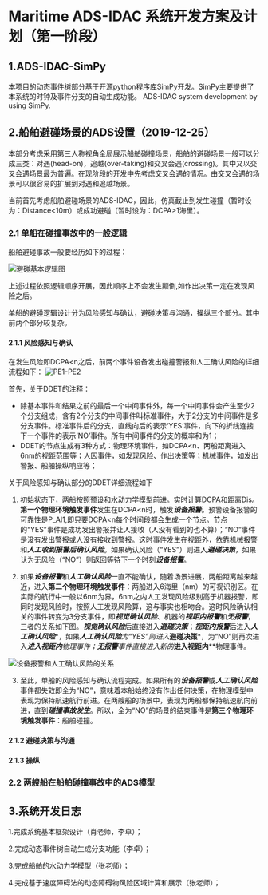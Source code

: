 # Maritime ADS-IDAC 系统开发方案及计划（第一阶段）
## 1.ADS-IDAC-SimPy
本项目的动态事件树部分基于开源python程序库SimPy开发。SimPy主要提供了本系统的时钟及事件分支的自动生成功能。
ADS-IDAC system development by using SimPy.
## 2.船舶避碰场景的ADS设置（2019-12-25）
本部分考虑采用第三人称视角全局展示船舶碰撞场景，船舶的避碰场景一般可以分成三类：对遇(head-on)，追越(over-taking)和交叉会遇(crossing)。其中又以交叉会遇场景最为普遍。在现阶段的开发中先考虑交叉会遇的情况。由交叉会遇的场景可以很容易的扩展到对遇和追越场景。

当前首先考虑船舶避碰场景的ADS-IDAC，因此，仿真截止到发生碰撞（暂时设为：Distance<10m）或成功避碰（暂时设为：DCPA>1海里）。
### 2.1 单船在碰撞事故中的一般逻辑
船舶避碰事故一般要经历如下的过程：

![避碰基本逻辑图](https://github.com/Eternal-Br/ADS-IDAC-SimPy/blob/master/%E5%BC%80%E5%8F%91%E6%96%87%E6%A1%A3/images/%E5%9F%BA%E6%9C%AC%E9%80%BB%E8%BE%91%E5%9B%BE.jpg)

上述过程依照逻辑顺序开展，因此顺序上不会发生颠倒,如作出决策一定在发现风险之后。

单船的避碰逻辑设计分为风险感知与确认，避碰决策与沟通，操纵三个部分。其中前两个部分较复杂。

#### 2.1.1 风险感知与确认
在发生风险即DCPA<n之后，前两个事件设备发出碰撞警报和人工确认风险的详细流程如下：
![PE1-PE2](https://github.com/Eternal-Br/ADS-IDAC-SimPy/blob/master/%E5%BC%80%E5%8F%91%E6%96%87%E6%A1%A3/images/PE1-PE2%202.jpg)

首先，关于DDET的注释：
* 除基本事件和结果之前的最后一个中间事件外，每一个中间事件会产生至少2个分支组成，含有2个分支的中间事件叫标准事件，大于2分支的中间事件是多分支事件。标准事件后的分支，直线向后的表示‘YES’事件，向下的折线连接下一个事件的表示‘NO’事件。所有中间事件的分支的概率和为1；
* DDET的节点生成有3种方式：物理环境事件，如DCPA<n、两船距离进入6nm的视距范围等；人因事件，如发现风险、作出决策等；机械事件，如发出警报、船舶操纵响应等；

关于风险感知与确认部分的DDET详细流程如下
1. 初始状态下，两船按照预设和水动力学模型前进。实时计算DCPA和距离Dis。**第一个物理环境触发事件**发生在DCPA<n时，触发***设备报警***。预警设备报警的可靠性是P_Al1,即只要DCPA<n每个时间段都会生成一个节点。节点的“YES”事件是成功发出警报并让人接收（人没有看到的也不算）；“NO”事件是没有发出警报或人没有接收到警报。这时事件发生在视距外，依靠机械报警和***人工收到报警后确认风险***。如果确认风险（“YES”）则进入***避碰决策***，如果认为无风险（“NO”）则返回等待下一个时刻***设备报警***。

2. 如果***设备报警***和***人工确认风险***一直不能确认，随着场景进展，两船距离越来越近，进入**第二个物理环境触发事件**：两船进入6海里（nm）的可视识别区。在实际的航行中一般以6nm为界，6nm之内人工发现风险级别高于机器报警，即同时发现风险时，按照人工发现风险算，这与事实也相吻合。这时风险确认相关的事件转变为3分支事件，即***视觉确认风险***、机器的***视距内报警***和***无报警***，三者的关系如下图。***视觉确认风险***后直接进入***避碰决策***；***视距内报警***后进入***人工确认风险****，如果***人工确认风险****为“YES”则进入***避碰决策***，为“NO”则再次进入***进入视距内****物理事件；***无报警***事件直接进入新的***进入视距内****物理事件。

![设备报警和人工确认风险的关系](https://github.com/Eternal-Br/ADS-IDAC-SimPy/blob/master/%E5%BC%80%E5%8F%91%E6%96%87%E6%A1%A3/images/%E8%AE%BE%E5%A4%87%E6%8A%A5%E8%AD%A6%E5%92%8C%E4%BA%BA%E5%B7%A5%E7%A1%AE%E8%AE%A4%E9%A3%8E%E9%99%A9%E7%9A%84%E5%85%B3%E7%B3%BB.jpg)

3. 至此，单船的风险感知与确认流程完成。如果所有的***设备报警***或***人工确认风险***事件都失效即全为“NO”，意味着本船始终没有作出任何决策，在物理模型中表现为保持航速航行前进。在两艘船的场景中，表现为两船都保持航速航向前进，直到***碰撞事故发生***。所以，全为“NO”的场景的结束事件是**第三个物理环境触发事件**：船舶碰撞。

#### 2.1.2 避碰决策与沟通


#### 2.1.3 操纵


### 2.2 两艘船在船舶碰撞事故中的ADS模型




## 3.系统开发日志
1.完成系统基本框架设计（肖老师，李卓）；

2.完成动态事件树自动生成分支功能（李卓）；

3.完成船舶的水动力学模型（张老师）；

4.完成基于速度障碍法的动态障碍物风险区域计算和展示（张老师）；
